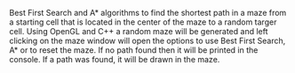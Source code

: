 Best First Search and A* algorithms to find the shortest path in a maze from a starting cell that is located in the center of the maze to a random targer cell.
Using OpenGL and C++ a random maze will be generated and left clicking on the maze window will open the options to use Best First Search, A* or to reset the maze.
If no path found then it will be printed in the console.
If a path was found, it will be drawn in the maze.
